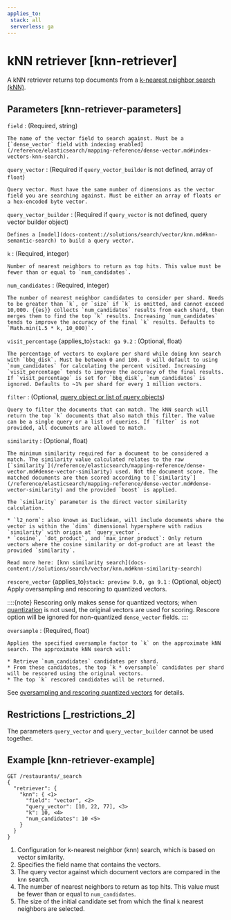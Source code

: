 ```yaml
---
applies_to:
 stack: all
 serverless: ga
---
```


# kNN retriever [knn-retriever]

A kNN retriever returns top documents from a [k-nearest neighbor search (kNN)](docs-content://solutions/search/vector/knn.md).


## Parameters [knn-retriever-parameters]

`field`
:   (Required, string)

    The name of the vector field to search against. Must be a [`dense_vector` field with indexing enabled](/reference/elasticsearch/mapping-reference/dense-vector.md#index-vectors-knn-search).


`query_vector`
:   (Required if `query_vector_builder` is not defined, array of `float`)

    Query vector. Must have the same number of dimensions as the vector field you are searching against. Must be either an array of floats or a hex-encoded byte vector.


`query_vector_builder`
:   (Required if `query_vector` is not defined, query vector builder object)

    Defines a [model](docs-content://solutions/search/vector/knn.md#knn-semantic-search) to build a query vector.


`k`
:   (Required, integer)

    Number of nearest neighbors to return as top hits. This value must be fewer than or equal to `num_candidates`.


`num_candidates`
:   (Required, integer)

    The number of nearest neighbor candidates to consider per shard. Needs to be greater than `k`, or `size` if `k` is omitted, and cannot exceed 10,000. {{es}} collects `num_candidates` results from each shard, then merges them to find the top `k` results. Increasing `num_candidates` tends to improve the accuracy of the final `k` results. Defaults to `Math.min(1.5 * k, 10_000)`.


`visit_percentage` {applies_to}`stack: ga 9.2`
:   (Optional, float)

    The percentage of vectors to explore per shard while doing knn search with `bbq_disk`. Must be between 0 and 100.  0 will default to using `num_candidates` for calculating the percent visited. Increasing `visit_percentage` tends to improve the accuracy of the final results.  If `visit_percentage` is set for `bbq_disk`, `num_candidates` is ignored. Defaults to ~1% per shard for every 1 million vectors.


`filter`
:   (Optional, [query object or list of query objects](/reference/query-languages/querydsl.md))

    Query to filter the documents that can match. The kNN search will return the top `k` documents that also match this filter. The value can be a single query or a list of queries. If `filter` is not provided, all documents are allowed to match.


`similarity`
:   (Optional, float)

    The minimum similarity required for a document to be considered a match. The similarity value calculated relates to the raw [`similarity`](/reference/elasticsearch/mapping-reference/dense-vector.md#dense-vector-similarity) used. Not the document score. The matched documents are then scored according to [`similarity`](/reference/elasticsearch/mapping-reference/dense-vector.md#dense-vector-similarity) and the provided `boost` is applied.

    The `similarity` parameter is the direct vector similarity calculation.

    * `l2_norm`: also known as Euclidean, will include documents where the vector is within the `dims` dimensional hypersphere with radius `similarity` with origin at `query_vector`.
    * `cosine`, `dot_product`, and `max_inner_product`: Only return vectors where the cosine similarity or dot-product are at least the provided `similarity`.

    Read more here: [knn similarity search](docs-content://solutions/search/vector/knn.md#knn-similarity-search)


`rescore_vector` {applies_to}`stack: preview 9.0, ga 9.1`
:   (Optional, object) Apply oversampling and rescoring to quantized vectors.

::::{note}
Rescoring only makes sense for quantized vectors; when [quantization](/reference/elasticsearch/mapping-reference/dense-vector.md#dense-vector-quantization) is not used, the original vectors are used for scoring. Rescore option will be ignored for non-quantized `dense_vector` fields.
::::


`oversample`
:   (Required, float)

    Applies the specified oversample factor to `k` on the approximate kNN search. The approximate kNN search will:

    * Retrieve `num_candidates` candidates per shard.
    * From these candidates, the top `k * oversample` candidates per shard will be rescored using the original vectors.
    * The top `k` rescored candidates will be returned.


See [oversampling and rescoring quantized vectors](docs-content://solutions/search/vector/knn.md#dense-vector-knn-search-rescoring) for details.


## Restrictions [_restrictions_2]

The parameters `query_vector` and `query_vector_builder` cannot be used together.


## Example [knn-retriever-example]

<!--
```console
PUT /restaurants
{
  "mappings": {
    "properties": {
      "region": { "type": "keyword" },
      "year": { "type": "keyword" },
      "vector": {
        "type": "dense_vector",
        "dims": 3
      }
    }
  }
}
POST /restaurants/_bulk?refresh
{"index":{}}
{"region": "Austria", "year": "2019", "vector": [10, 22, 77]}
{"index":{}}
{"region": "France", "year": "2019", "vector": [10, 22, 78]}
{"index":{}}
{"region": "Austria", "year": "2020", "vector": [10, 22, 79]}
{"index":{}}
{"region": "France", "year": "2020", "vector": [10, 22, 80]}
PUT /movies
PUT /books
{
  "mappings": {
    "properties": {
      "title": {
        "type": "text",
        "copy_to": "title_semantic"
      },
      "description": {
        "type": "text",
        "copy_to": "description_semantic"
      },
      "title_semantic": {
        "type": "semantic_text"
      },
      "description_semantic": {
        "type": "semantic_text"
      }
    }
  }
}
PUT _query_rules/my-ruleset
{
    "rules": [
        {
            "rule_id": "my-rule1",
            "type": "pinned",
            "criteria": [
                {
                    "type": "exact",
                    "metadata": "query_string",
                    "values": [ "pugs" ]
                }
            ],
            "actions": {
                "ids": [
                    "id1"
                ]
            }
        }
    ]
}
```
% TESTSETUP
```console
DELETE /restaurants
DELETE /movies
DELETE /books
```
% TEARDOWN
-->

```console
GET /restaurants/_search
{
  "retriever": {
    "knn": { <1>
      "field": "vector", <2>
      "query_vector": [10, 22, 77], <3>
      "k": 10, <4>
      "num_candidates": 10 <5>
    }
  }
}
```

1. Configuration for k-nearest neighbor (knn) search, which is based on vector similarity.
2. Specifies the field name that contains the vectors.
3. The query vector against which document vectors are compared in the `knn` search.
4. The number of nearest neighbors to return as top hits. This value must be fewer than or equal to `num_candidates`.
5. The size of the initial candidate set from which the final `k` nearest neighbors are selected.
